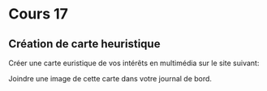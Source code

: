 # Cours 17 
## Création de carte heuristique
Créer une carte euristique de vos intérêts en multimédia sur le site suivant:   

Joindre une image de cette carte dans votre journal de bord. 
